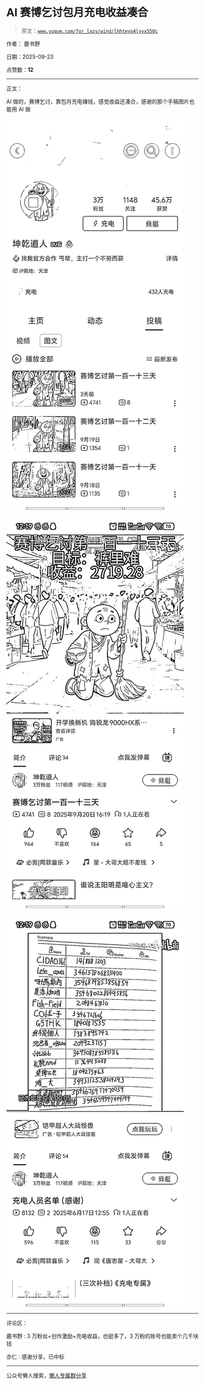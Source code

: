 # AI 赛博乞讨包月充电收益凑合

> 原文：[`www.yuque.com/for_lazy/wind/lhhteyp4lyvx550c`](https://www.yuque.com/for_lazy/wind/lhhteyp4lyvx550c)

作者： 鹿书野

日期：2025-09-23

点赞数：**12**

* * *

正文：

AI 做的，赛博乞讨，靠包月充电赚钱，感觉收益还凑合，感谢的那个手稿图片也能用 AI 做

![](img/3a3cf7ae35664e461f114f71494b80b9.png "None")

![](img/f1a61b8170b3062b78d904d6cbd6c55b.png "None")

![](img/a2b9c49147740a57ac40aa220605b26a.png "None")

* * *

评论区：

鹿书野 : 3 万粉丝+创作激励+充电收益，也挺多了，3 万粉的账号也能卖个几千块钱

亦仁 : 感谢分享，已中标

* * *

公众号懒人搜索，[懒人专属群分享](https://lazybook.fun/#/blog/group)
